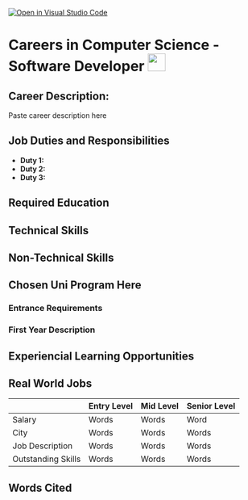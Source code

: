 [![Open in Visual Studio Code](https://classroom.github.com/assets/open-in-vscode-c66648af7eb3fe8bc4f294546bfd86ef473780cde1dea487d3c4ff354943c9ae.svg)](https://classroom.github.com/online_ide?assignment_repo_id=10087304&assignment_repo_type=AssignmentRepo)
# Careers in Computer Science - Software Developer <img src="https://www.seekpng.com/png/detail/90-905776_laptop-clipart-clipart-free-download-computer-clipart.png" width="35">
## Career Description: 
Paste career description here

## Job Duties and Responsibilities 
* **Duty 1:** 
* **Duty 2:**
* **Duty 3:**

## Required Education 

## Technical Skills

## Non-Technical Skills

## Chosen Uni Program Here
### Entrance Requirements

### First Year Description

## Experiencial Learning Opportunities

## Real World Jobs
| |Entry Level|Mid Level|Senior Level|
|-----|------------- |-------------| -----------|
|Salary|Words|Words|Word|
|City|Words|Words|Words|
|Job Description|Words|Words|Words|
|Outstanding Skills|Words|Words|Words|
## Words Cited